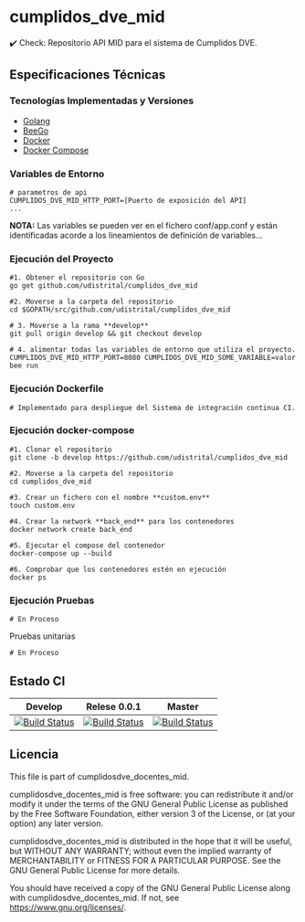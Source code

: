 # cumplidos_dve_mid
:heavy_check_mark: Check: Repositorio API MID para el sistema de Cumplidos DVE.


## Especificaciones Técnicas

### Tecnologías Implementadas y Versiones
* [Golang](https://github.com/udistrital/introduccion_oas/blob/master/instalacion_de_herramientas/golang.md)
* [BeeGo](https://github.com/udistrital/introduccion_oas/blob/master/instalacion_de_herramientas/beego.md)
* [Docker](https://docs.docker.com/engine/install/ubuntu/)
* [Docker Compose](https://docs.docker.com/compose/)



### Variables de Entorno
```shell
# parametros de api
CUMPLIDOS_DVE_MID_HTTP_PORT=[Puerto de exposición del API]
...
```
**NOTA:** Las variables se pueden ver en el fichero conf/app.conf y están identificadas acorde a los lineamientos de definición de variables...


### Ejecución del Proyecto
```shell
#1. Obtener el repositorio con Go
go get github.com/udistrital/cumplidos_dve_mid

#2. Moverse a la carpeta del repositorio
cd $GOPATH/src/github.com/udistrital/cumplidos_dve_mid

# 3. Moverse a la rama **develop**
git pull origin develop && git checkout develop

# 4. alimentar todas las variables de entorno que utiliza el proyecto.
CUMPLIDOS_DVE_MID_HTTP_PORT=8080 CUMPLIDOS_DVE_MID_SOME_VARIABLE=valor bee run
```

### Ejecución Dockerfile
```shell
# Implementado para despliegue del Sistema de integración continua CI.
```

### Ejecución docker-compose
```shell
#1. Clonar el repositorio
git clone -b develop https://github.com/udistrital/cumplidos_dve_mid

#2. Moverse a la carpeta del repositorio
cd cumplidos_dve_mid

#3. Crear un fichero con el nombre **custom.env**
touch custom.env

#4. Crear la network **back_end** para los contenedores
docker network create back_end

#5. Ejecutar el compose del contenedor
docker-compose up --build

#6. Comprobar que los contenedores estén en ejecución
docker ps
```

### Ejecución Pruebas
```shell
# En Proceso
```

Pruebas unitarias
```shell
# En Proceso
```
## Estado CI


| Develop | Relese 0.0.1 | Master |
| -- | -- | -- |
| [![Build Status](https://hubci.portaloas.udistrital.edu.co/api/badges/udistrital/cumplidos_dve_mid/status.svg?ref=refs/heads/develop)](https://hubci.portaloas.udistrital.edu.co/udistrital/cumplidos_dve_mid) | [![Build Status](https://hubci.portaloas.udistrital.edu.co/api/badges/udistrital/cumplidos_dve_mid/status.svg?ref=refs/heads/release/0.0.1)](https://hubci.portaloas.udistrital.edu.co/udistrital/cumplidos_dve_mid) | [![Build Status](https://hubci.portaloas.udistrital.edu.co/api/badges/udistrital/cumplidos_dve_mid/status.svg)](https://hubci.portaloas.udistrital.edu.co/udistrital/cumplidos_dve_mid) |


## Licencia

This file is part of cumplidosdve_docentes_mid.

cumplidosdve_docentes_mid is free software: you can redistribute it and/or modify it under the terms of the GNU General Public License as published by the Free Software Foundation, either version 3 of the License, or (at your option) any later version.

cumplidosdve_docentes_mid is distributed in the hope that it will be useful, but WITHOUT ANY WARRANTY; without even the implied warranty of MERCHANTABILITY or FITNESS FOR A PARTICULAR PURPOSE. See the GNU General Public License for more details.

You should have received a copy of the GNU General Public License along with cumplidosdve_docentes_mid. If not, see https://www.gnu.org/licenses/.

